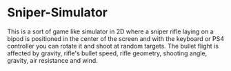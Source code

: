 # Sniper-Simulator
This is a sort of game like simulator in 2D where a sniper rifle laying on a bipod is positioned in the center of the screen and with the keyboard or PS4 controller you can rotate it and shoot at random targets. The bullet flight is affected by gravity, rifle's bullet speed, rifle geometry, shooting angle, gravity, air resistance and wind.
